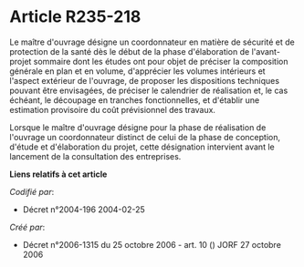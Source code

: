 # Article R235-218

Le maître d'ouvrage désigne un coordonnateur en matière de sécurité et de protection de la santé dès le début de la phase
d'élaboration de l'avant-projet sommaire dont les études ont pour objet de préciser la composition générale en plan et en
volume, d'apprécier les volumes intérieurs et l'aspect extérieur de l'ouvrage, de proposer les dispositions techniques
pouvant être envisagées, de préciser le calendrier de réalisation et, le cas échéant, le découpage en tranches
fonctionnelles, et d'établir une estimation provisoire du coût prévisionnel des travaux.

Lorsque le maître d'ouvrage désigne pour la phase de réalisation de l'ouvrage un coordonnateur distinct de celui de la phase
de conception, d'étude et d'élaboration du projet, cette désignation intervient avant le lancement de la consultation des
entreprises.

**Liens relatifs à cet article**

_Codifié par_:

  - Décret n°2004-196 2004-02-25

_Créé par_:

  - Décret n°2006-1315 du 25 octobre 2006 - art. 10 () JORF 27 octobre 2006
